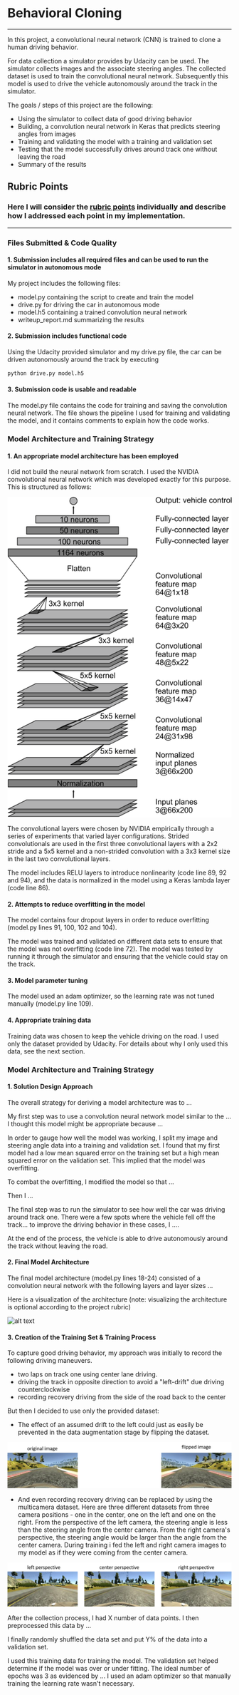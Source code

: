 # **Behavioral Cloning** 

---


In this project, a convolutional neural network (CNN) is trained to clone a human driving behavior.

For data collection a simulator provides by Udacity can be used. The simulator collects images and the associate steering angles.
The collected dataset is used to train the convolutional neural network. Subsequently this model is used to drive the vehicle autonomously around the track in the simulator.


The goals / steps of this project are the following:
* Using the simulator to collect data of good driving behavior
* Building, a convolution neural network in Keras that predicts steering angles from images
* Training and validating the model with a training and validation set
* Testing that the model successfully drives around track one without leaving the road
* Summary of the results


[//]: # (Image References)

[image1]: ./P4_images/placeholder.png "Model Visualization"
[image2]: ./P4_images/placeholder.png "Grayscaling"
[image3]: ./P4_images/placeholder_small.png "Recovery Image"
[image4]: ./P4_images/placeholder_small.png "Recovery Image"
[image5]: ./P4_images/CNN.png "Recovery Image"
[image6]: ./P4_images/flipped_image.png "Normal Image"
[image7]: ./P4_images/different_perspectives.png "Flipped Image"

## Rubric Points

### Here I will consider the [rubric points](https://review.udacity.com/#!/rubrics/432/view) individually and describe how I addressed each point in my implementation.  

---




### Files Submitted & Code Quality

#### 1. Submission includes all required files and can be used to run the simulator in autonomous mode

My project includes the following files:
* model.py containing the script to create and train the model
* drive.py for driving the car in autonomous mode
* model.h5 containing a trained convolution neural network 
* writeup_report.md summarizing the results

#### 2. Submission includes functional code
Using the Udacity provided simulator and my drive.py file, the car can be driven autonomously around the track by executing 
```sh
python drive.py model.h5
```

#### 3. Submission code is usable and readable

The model.py file contains the code for training and saving the convolution neural network. The file shows the pipeline I used for training and validating the model, and it contains comments to explain how the code works.

### Model Architecture and Training Strategy

#### 1. An appropriate model architecture has been employed

I did not build the neural network from scratch. I used the NVIDIA convolutional neural network which was developed exactly for this purpose. This is structured as follows:

![alt text][image5]


The convolutional layers were chosen by NVIDIA empirically through a series of experiments that varied layer configurations. Strided convolutionals are used in the first three convolutional layers with a 2x2 stride and a 5x5 kernel and a non-strided convolution with a 3x3 kernel size in the last two convolutional layers.


The model includes RELU layers to introduce nonlinearity (code line 89, 92 and 94), and the data is normalized in the model using a Keras lambda layer (code line 86). 

#### 2. Attempts to reduce overfitting in the model

The model contains four dropout layers in order to reduce overfitting (model.py lines 91, 100, 102 and 104). 

The model was trained and validated on different data sets to ensure that the model was not overfitting (code line 72). The model was tested by running it through the simulator and ensuring that the vehicle could stay on the track.

#### 3. Model parameter tuning

The model used an adam optimizer, so the learning rate was not tuned manually (model.py line 109).

#### 4. Appropriate training data

Training data was chosen to keep the vehicle driving on the road. I used only the dataset provided by Udacity. 
For details about why I only used this data, see the next section. 

### Model Architecture and Training Strategy

#### 1. Solution Design Approach

The overall strategy for deriving a model architecture was to ...

My first step was to use a convolution neural network model similar to the ... I thought this model might be appropriate because ...

In order to gauge how well the model was working, I split my image and steering angle data into a training and validation set. I found that my first model had a low mean squared error on the training set but a high mean squared error on the validation set. This implied that the model was overfitting. 

To combat the overfitting, I modified the model so that ...

Then I ... 

The final step was to run the simulator to see how well the car was driving around track one. There were a few spots where the vehicle fell off the track... to improve the driving behavior in these cases, I ....

At the end of the process, the vehicle is able to drive autonomously around the track without leaving the road.

#### 2. Final Model Architecture

The final model architecture (model.py lines 18-24) consisted of a convolution neural network with the following layers and layer sizes ...

Here is a visualization of the architecture (note: visualizing the architecture is optional according to the project rubric)

![alt text][image1]

#### 3. Creation of the Training Set & Training Process

To capture good driving behavior, my approach was initially to record the following driving maneuvers.
* two laps on track one using center lane driving.
* driving the track in opposite direction to avoid a "left-drift" due driving counterclockwise
* recording recovery driving from the side of the road back to the center

But then I decided  to use only the provided dataset:

* The effect of an assumed drift to the left could just as easily be prevented in the data augmentation stage by flipping the dataset.

![alt text][image6]


* And even recording recovery driving can be replaced by using the multicamera dataset. Here are three different datasets from three camera positions - one in the center, one on the left and one on the right. From the perspective of the left camera, the steering angle is less than the steering angle from the center camera. From the right camera's perspective, the steering angle would be larger than the angle from the center camera. During training i fed the left and right camera images to my model as if they were coming from the center camera. 


![alt text][image7]



After the collection process, I had X number of data points. I then preprocessed this data by ...


I finally randomly shuffled the data set and put Y% of the data into a validation set. 

I used this training data for training the model. The validation set helped determine if the model was over or under fitting. The ideal number of epochs was 3 as evidenced by ... I used an adam optimizer so that manually training the learning rate wasn't necessary.
